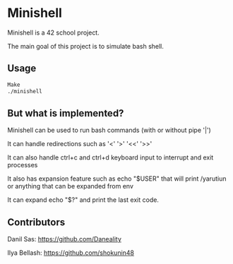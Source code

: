 # Minishell

Minishell is a 42 school project. 

The main goal of this project is to simulate bash shell.

## Usage

```bash
Make
./minishell
```

## But what is implemented?
Minishell can be used to run bash commands (with or without pipe '|')

It can handle redirections such as '<' '>' '<<' '>>'

It can also handle ctrl+c and ctrl+d keyboard input to interrupt and exit processes

It also has expansion feature such as echo "$USER" that will print /yarutiun or anything that can be expanded from env

It can expand echo "$?" and print the last exit code.


## Contributors
Danil Sas:
https://github.com/Daneality

Ilya Bellash:
https://github.com/shokunin48

